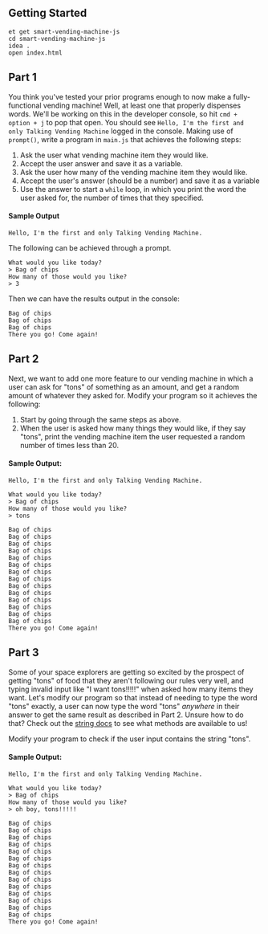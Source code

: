 ## Getting Started

```no-highlight
et get smart-vending-machine-js
cd smart-vending-machine-js
idea .
open index.html
```

## Part 1

You think you've tested your prior programs enough to now make a fully-functional vending machine! Well, at least one that properly dispenses words. We'll be working on this in the developer console, so hit `cmd + option + j` to pop that open. You should see `Hello, I'm the first and only Talking Vending Machine` logged in the console. Making use of `prompt()`, write a program in `main.js` that achieves the following steps:

1. Ask the user what vending machine item they would like.
2. Accept the user answer and save it as a variable.
3. Ask the user how many of the vending machine item they would like.
4. Accept the user's answer (should be a number) and save it as a variable
5. Use the answer to start a `while` loop, in which you print the word the user asked for, the number of times that they specified.

#### Sample Output

```no-highlight
Hello, I'm the first and only Talking Vending Machine.
```

The following can be achieved through a prompt.

```no-highlight
What would you like today?
> Bag of chips
How many of those would you like?
> 3
```

Then we can have the results output in the console:

```no-highlight
Bag of chips
Bag of chips
Bag of chips
There you go! Come again!
```

## Part 2

Next, we want to add one more feature to our vending machine in which a user can ask for "tons" of something as an amount, and get a random amount of whatever they asked for. Modify your program so it achieves the following:

1. Start by going through the same steps as above.
2. When the user is asked how many things they would like, if they say "tons", print the vending machine item the user requested a random number of times less than 20.

#### Sample Output:

```no-highlight
Hello, I'm the first and only Talking Vending Machine.
```

```no-highlight
What would you like today?
> Bag of chips
How many of those would you like?
> tons
```

```no-highlight
Bag of chips
Bag of chips
Bag of chips
Bag of chips
Bag of chips
Bag of chips
Bag of chips
Bag of chips
Bag of chips
Bag of chips
Bag of chips
Bag of chips
Bag of chips
Bag of chips
There you go! Come again!
```

## Part 3

Some of your space explorers are getting so excited by the prospect of getting "tons" of food that they aren't following our rules very well, and typing invalid input like "I want tons!!!!!" when asked how many items they want. Let's modify our program so that instead of needing to type the word "tons" exactly, a user can now type the word "tons" _anywhere_ in their answer to get the same result as described in Part 2. Unsure how to do that? Check out the <a href="https://developer.mozilla.org/en-US/docs/Web/JavaScript/Reference/Global_Objects/String">string docs</a> to see what methods are available to us!

Modify your program to check if the user input contains the string "tons".

#### Sample Output:

```no-highlight
Hello, I'm the first and only Talking Vending Machine.
```

```no-highlight
What would you like today?
> Bag of chips
How many of those would you like?
> oh boy, tons!!!!!
```

```no-highlight
Bag of chips
Bag of chips
Bag of chips
Bag of chips
Bag of chips
Bag of chips
Bag of chips
Bag of chips
Bag of chips
Bag of chips
Bag of chips
Bag of chips
Bag of chips
Bag of chips
There you go! Come again!
```
